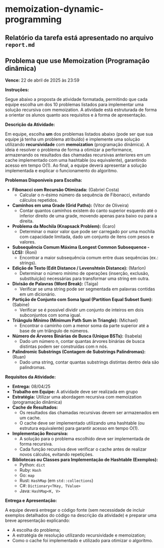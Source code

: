 # memoization-dynamic-programming

## Relatório da tarefa está apresentado no arquivo `report.md`


## Problema que use Memoization (Programação dinâmica)

**Vence:** 22 de abril de 2025 às 23:59

**Instruções:**

Segue abaixo a proposta de atividade formatada, permitindo que cada equipe escolha um dos 10 problemas listados para implementar uma solução recursiva com memoization. A atividade está estruturada de forma a orientar os alunos quanto aos requisitos e à forma de apresentação.

**Descrição da Atividade:**

Em equipe, escolha **um** dos problemas listados abaixo (pode ser que sua equipe já tenha um problema atribuído) e implemente uma solução utilizando **recursividade** com **memoization** (programação dinâmica). A ideia é resolver o problema de forma a otimizar a performance, armazenando os resultados das chamadas recursivas anteriores em um cache implementado com uma hashtable (ou equivalente), garantindo acesso em tempo O(1). Ao final, a equipe deverá apresentar a solução implementada e explicar o funcionamento do algoritmo.

**Problemas Disponíveis para Escolha:**

* **Fibonacci com Recursão Otimizada:** (Gabriel Costa)
    * Calcular o n-ésimo número da sequência de Fibonacci, evitando cálculos repetidos.
* **Caminhos em uma Grade (Grid Paths):** (Vitor de Oliveira)
    * Contar quantos caminhos existem do canto superior esquerdo até o inferior direito de uma grade, movendo apenas para baixo ou para a direita.
* **Problema da Mochila (Knapsack Problem):** (Ícaro)
    * Determinar o maior valor que pode ser carregado por uma mochila com capacidade limitada, dado um conjunto de itens com pesos e valores.
* **Subsequência Comum Máxima (Longest Common Subsequence - LCS):** (Roni)
    * Encontrar a maior subsequência comum entre duas sequências (ex.: strings).
* **Edição de Texto (Edit Distance / Levenshtein Distance):** (Marlon)
    * Determinar o número mínimo de operações (inserção, exclusão, substituição) necessárias para transformar uma string em outra.
* **Divisão de Palavras (Word Break):** (Taiga)
    * Verificar se uma string pode ser segmentada em palavras contidas em um dicionário.
* **Partição de Conjunto com Soma Igual (Partition Equal Subset Sum):** (Sabine)
    * Verificar se é possível dividir um conjunto de inteiros em dois subconjuntos com soma igual.
* **Triângulo Mínimo (Minimum Path Sum in Triangle):** (Michael)
    * Encontrar o caminho com a menor soma da parte superior até a base de um triângulo de números.
* **Número de Árvores Binárias de Busca (Unique BSTs):** (Isabela)
    * Dado um número n, contar quantas árvores binárias de busca distintas podem ser construídas com n nós.
* **Palindromic Substrings (Contagem de Substrings Palíndromas):** (Ruan)
    * Dado uma string, contar quantas substrings distintas dentro dela são palíndromas.

**Requisitos da Atividade:**

* **Entrega:** 08/04/25
* **Trabalho em Equipe:** A atividade deve ser realizada em grupo
* **Estratégia:** Utilizar uma abordagem recursiva com memoization (programação dinâmica)
* **Cache de Resultados:**
    * Os resultados das chamadas recursivas devem ser armazenados em um cache.
    * O cache deve ser implementado utilizando uma hashtable (ou estrutura equivalente) para garantir acesso em tempo O(1).
* **Implementação Recursiva:**
    * A solução para o problema escolhido deve ser implementada de forma recursiva.
    * Cada função recursiva deve verificar o cache antes de realizar novos cálculos, evitando repetições.
* **Bibliotecas ou Classes para Implementação de Hashtable (Exemplos):**
    * Python: `dict`
    * Ruby: `Hash`
    * Go: `map`
    * Rust: `HashMap` (em `std::collections`)
    * C#: `Dictionary<TKey, TValue>`
    * Java: `HashMap<K, V>`

**Entrega e Apresentação:**

A equipe deverá entregar o código fonte (sem necessidade de incluir exemplos detalhados do código na descrição da atividade) e preparar uma breve apresentação explicando:

* A escolha do problema;
* A estratégia de resolução utilizando recursividade e memoization;
* Como o cache foi implementado e utilizado para otimizar o algoritmo.